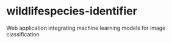 # wildlifespecies-identifier
Web application integrating machine learning models for image classification
